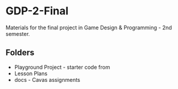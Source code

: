 # GDP-2-Final

Materials for the final project in Game Design & Programming - 2nd semester.

## Folders

* Playground Project - starter code from
* Lesson Plans
* docs - Cavas assignments
